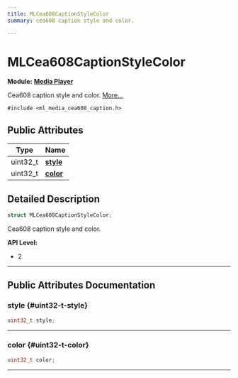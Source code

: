 ```yaml
---
title: MLCea608CaptionStyleColor
summary: cea608 caption style and color. 

---
```


# MLCea608CaptionStyleColor

**Module:** **[Media Player](/versioned_docs/version-02-Aug-2023/api-ref/api/Modules/group___media_player/group___media_player.md)**



Cea608 caption style and color.  [More...](#detailed-description)


`#include <ml_media_cea608_caption.h>`

## Public Attributes

| Type           | Name           |
| -------------- | -------------- |
| uint32_t | **[style](/versioned_docs/version-02-Aug-2023/api-ref/api/Modules/group___media_player/struct_m_l_cea608_caption_style_color.md#uint32-t-style)**  |
| uint32_t | **[color](/versioned_docs/version-02-Aug-2023/api-ref/api/Modules/group___media_player/struct_m_l_cea608_caption_style_color.md#uint32-t-color)**  |

## Detailed Description

```cpp
struct MLCea608CaptionStyleColor;
```

Cea608 caption style and color. 




**API Level:**
  * 2




-----------
## Public Attributes Documentation

### style {#uint32-t-style}

```cpp
uint32_t style;
```






-----------

### color {#uint32-t-color}

```cpp
uint32_t color;
```






-----------


